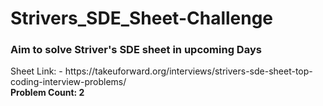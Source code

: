 # Strivers_SDE_Sheet-Challenge

<h3>Aim to solve Striver's SDE sheet in upcoming Days</h3>
Sheet Link: - https://takeuforward.org/interviews/strivers-sde-sheet-top-coding-interview-problems/<br>
<b>Problem Count: 2</b>
